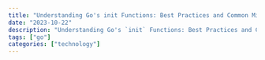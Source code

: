 ```yaml
---
title: "Understanding Go's init Functions: Best Practices and Common Misuses"
date: "2023-10-22"
description: "Understanding Go's `init` Functions: Best Practices and Common Misuses."
tags: ["go"]
categories: ["technology"]
---
```



